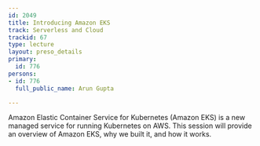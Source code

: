 ```yaml
---
id: 2049
title: Introducing Amazon EKS
track: Serverless and Cloud
trackid: 67
type: lecture
layout: preso_details
primary:
  id: 776
persons:
- id: 776
  full_public_name: Arun Gupta

---
```

Amazon Elastic Container Service for Kubernetes (Amazon EKS) is a new managed service for running Kubernetes on AWS. This session will provide an overview of Amazon EKS, why we built it, and how it works. 